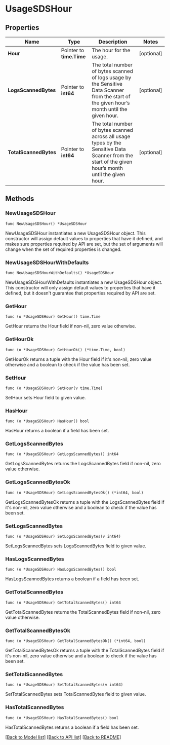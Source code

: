 # UsageSDSHour

## Properties

Name | Type | Description | Notes
---- | ---- | ----------- | ------
**Hour** | Pointer to **time.Time** | The hour for the usage. | [optional] 
**LogsScannedBytes** | Pointer to **int64** | The total number of bytes scanned of logs usage by the Sensitive Data Scanner from the start of the given hour’s month until the given hour. | [optional] 
**TotalScannedBytes** | Pointer to **int64** | The total number of bytes scanned across all usage types by the Sensitive Data Scanner from the start of the given hour’s month until the given hour. | [optional] 

## Methods

### NewUsageSDSHour

`func NewUsageSDSHour() *UsageSDSHour`

NewUsageSDSHour instantiates a new UsageSDSHour object.
This constructor will assign default values to properties that have it defined,
and makes sure properties required by API are set, but the set of arguments
will change when the set of required properties is changed.

### NewUsageSDSHourWithDefaults

`func NewUsageSDSHourWithDefaults() *UsageSDSHour`

NewUsageSDSHourWithDefaults instantiates a new UsageSDSHour object.
This constructor will only assign default values to properties that have it defined,
but it doesn't guarantee that properties required by API are set.

### GetHour

`func (o *UsageSDSHour) GetHour() time.Time`

GetHour returns the Hour field if non-nil, zero value otherwise.

### GetHourOk

`func (o *UsageSDSHour) GetHourOk() (*time.Time, bool)`

GetHourOk returns a tuple with the Hour field if it's non-nil, zero value otherwise
and a boolean to check if the value has been set.

### SetHour

`func (o *UsageSDSHour) SetHour(v time.Time)`

SetHour sets Hour field to given value.

### HasHour

`func (o *UsageSDSHour) HasHour() bool`

HasHour returns a boolean if a field has been set.

### GetLogsScannedBytes

`func (o *UsageSDSHour) GetLogsScannedBytes() int64`

GetLogsScannedBytes returns the LogsScannedBytes field if non-nil, zero value otherwise.

### GetLogsScannedBytesOk

`func (o *UsageSDSHour) GetLogsScannedBytesOk() (*int64, bool)`

GetLogsScannedBytesOk returns a tuple with the LogsScannedBytes field if it's non-nil, zero value otherwise
and a boolean to check if the value has been set.

### SetLogsScannedBytes

`func (o *UsageSDSHour) SetLogsScannedBytes(v int64)`

SetLogsScannedBytes sets LogsScannedBytes field to given value.

### HasLogsScannedBytes

`func (o *UsageSDSHour) HasLogsScannedBytes() bool`

HasLogsScannedBytes returns a boolean if a field has been set.

### GetTotalScannedBytes

`func (o *UsageSDSHour) GetTotalScannedBytes() int64`

GetTotalScannedBytes returns the TotalScannedBytes field if non-nil, zero value otherwise.

### GetTotalScannedBytesOk

`func (o *UsageSDSHour) GetTotalScannedBytesOk() (*int64, bool)`

GetTotalScannedBytesOk returns a tuple with the TotalScannedBytes field if it's non-nil, zero value otherwise
and a boolean to check if the value has been set.

### SetTotalScannedBytes

`func (o *UsageSDSHour) SetTotalScannedBytes(v int64)`

SetTotalScannedBytes sets TotalScannedBytes field to given value.

### HasTotalScannedBytes

`func (o *UsageSDSHour) HasTotalScannedBytes() bool`

HasTotalScannedBytes returns a boolean if a field has been set.


[[Back to Model list]](../README.md#documentation-for-models) [[Back to API list]](../README.md#documentation-for-api-endpoints) [[Back to README]](../README.md)


